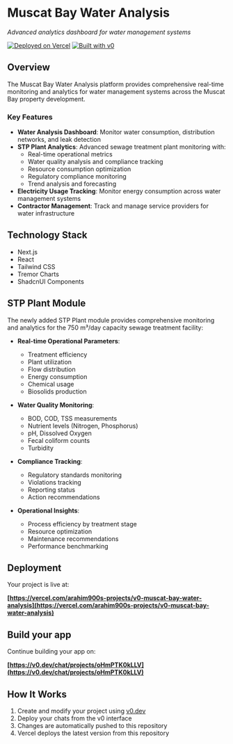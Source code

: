 # Muscat Bay Water Analysis

*Advanced analytics dashboard for water management systems*

[![Deployed on Vercel](https://img.shields.io/badge/Deployed%20on-Vercel-black?style=for-the-badge&logo=vercel)](https://vercel.com/arahim900s-projects/v0-muscat-bay-water-analysis)
[![Built with v0](https://img.shields.io/badge/Built%20with-v0.dev-black?style=for-the-badge)](https://v0.dev/chat/projects/oHmPTK0kLLV)

## Overview

The Muscat Bay Water Analysis platform provides comprehensive real-time monitoring and analytics for water management systems across the Muscat Bay property development.

### Key Features

- **Water Analysis Dashboard**: Monitor water consumption, distribution networks, and leak detection
- **STP Plant Analytics**: Advanced sewage treatment plant monitoring with:
  - Real-time operational metrics
  - Water quality analysis and compliance tracking
  - Resource consumption optimization
  - Regulatory compliance monitoring
  - Trend analysis and forecasting
- **Electricity Usage Tracking**: Monitor energy consumption across water management systems
- **Contractor Management**: Track and manage service providers for water infrastructure

## Technology Stack

- Next.js
- React
- Tailwind CSS
- Tremor Charts
- ShadcnUI Components

## STP Plant Module

The newly added STP Plant module provides comprehensive monitoring and analytics for the 750 m³/day capacity sewage treatment facility:

- **Real-time Operational Parameters**:
  - Treatment efficiency
  - Plant utilization
  - Flow distribution
  - Energy consumption
  - Chemical usage
  - Biosolids production

- **Water Quality Monitoring**:
  - BOD, COD, TSS measurements
  - Nutrient levels (Nitrogen, Phosphorus)
  - pH, Dissolved Oxygen
  - Fecal coliform counts
  - Turbidity

- **Compliance Tracking**:
  - Regulatory standards monitoring
  - Violations tracking
  - Reporting status
  - Action recommendations

- **Operational Insights**:
  - Process efficiency by treatment stage
  - Resource optimization
  - Maintenance recommendations
  - Performance benchmarking

## Deployment

Your project is live at:

**[https://vercel.com/arahim900s-projects/v0-muscat-bay-water-analysis](https://vercel.com/arahim900s-projects/v0-muscat-bay-water-analysis)**

## Build your app

Continue building your app on:

**[https://v0.dev/chat/projects/oHmPTK0kLLV](https://v0.dev/chat/projects/oHmPTK0kLLV)**

## How It Works

1. Create and modify your project using [v0.dev](https://v0.dev)
2. Deploy your chats from the v0 interface
3. Changes are automatically pushed to this repository
4. Vercel deploys the latest version from this repository
